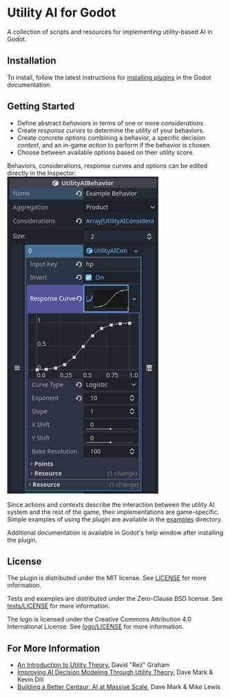 # Utility AI for Godot

A collection of scripts and resources for implementing utility-based AI in
Godot.

## Installation

To install, follow the latest instructions for [installing
plugins](https://docs.godotengine.org/en/stable/tutorials/plugins/editor/installing_plugins.html)
in the Godot documentation.

## Getting Started

- Define abstract *behaviors* in terms of one or more *considerations*.
- Create *response curves* to determine the *utility* of your behaviors.
- Create concrete *options* combining a behavior, a specific decision
  *context*, and an in-game *action* to perform if the behavior is chosen.
- Choose between available options based on their utility score.

Behaviors, considerations, response curves and options can be edited directly
in the Inspector:
![Inspector screenshot](screenshots/inspector.png)

Since actions and contexts describe the interaction between the utility AI
system and the rest of the game, their implementations are game-specific.
Simple examples of using the plugin are available in the [examples](examples)
directory.

Additional documentation is available in Godot's help window after installing
the plugin.

## License

The plugin is distributed under the MIT license. See [LICENSE](LICENSE) for
more information.

Tests and examples are distributed under the Zero-Clause BSD license. See
[tests/LICENSE](tests/LICENSE) for more information.

The logo is licensed under the Creative Commons Attribution 4.0 International
License. See [logo/LICENSE](logo/LICENSE) for more information.

## For More Information

- [An Introduction to Utility
  Theory](http://www.gameaipro.com/GameAIPro/GameAIPro_Chapter09_An_Introduction_to_Utility_Theory.pdf),
David "Rez" Graham
- [Improving AI Decision Modeling Through Utility
  Theory](https://www.gdcvault.com/play/1012410/Improving-AI-Decision-Modeling-Through),
Dave Mark & Kevin Dill
- [Building a Better Centaur: AI at Massive
  Scale](https://www.gdcvault.com/play/1021848/Building-a-Better-Centaur-AI),
Dave Mark & Mike Lewis
